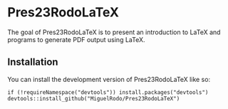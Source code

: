 <!-- README.md is generated from README.Rmd. Please edit that file -->

Pres23RodoLaTeX
===============

<!-- badges: start -->
<!-- badges: end -->

The goal of Pres23RodoLaTeX is to present an introduction to LaTeX and
programs to generate PDF output using LaTeX.

Installation
------------

You can install the development version of Pres23RodoLaTeX like so:

    if (!requireNamespace("devtools")) install.packages("devtools")
    devtools::install_github("MiguelRodo/Pres23RodoLaTeX")
